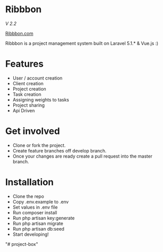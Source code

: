 # Ribbbon

_V 2.2_


[Ribbbon.com](http://ribbbon.com)

Ribbbon is a project management system built on Laravel 5.1.* & Vue.js :)

# Features
  - User / account creation
  - Client creation
  - Project creation
  - Task creation 
  - Assigning weights to tasks
  - Project sharing
  - Api Driven

# Get involved
  - Clone or fork the project. 
  - Create feature branches off develop branch.
  - Once your changes are ready create a pull request into the master branch.
   
# Installation
 - Clone the repo
 - Copy .env.example to .env
 - Set values in .env file
 - Run composer install
 - Run php artisan key:generate
 - Run php artisan migrate
 - Run php artisan db:seed
 - Start developing!


"# project-box" 
